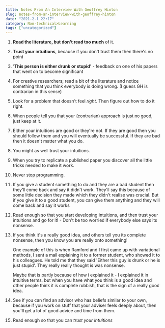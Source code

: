 ```yaml
---
title: Notes From An Interview With Geoffrey Hinton
slug: notes-from-an-interview-with-geoffrey-hinton
date: "2021-2-1 22:17"
category: Non-technical>Learning
tags: ["uncategorized"]
---
```


1.  **Read the literature, but don't read too much** of it.

2.  **Trust your intuitions**, because if you don't trust them then there's no point

3.  '**This person is either drunk or stupid**' - feedback on one of his papers that went on to become significant

4.  For creative researchers; read a bit of the literature and notice something that you think everybody is doing wrong. (I guess GH is contrarian in this sense)

5.  Look for a problem that doesn't feel _right_. Then figure out how to do it right.

6.  When people tell you that your (contrarian) approach is just no good, just keep at it.

7.  Either your intuitions are good or they're not. If they are good then you should follow them and you will eventually be successful. If they are bad then it doesn't matter what you do.

8.  You might as well trust your intuitions.

9.  When you try to replicate a published paper you discover all the little tricks needed to make it work.

10. Never stop programming.

11. If you give a student something to do and they are a bad student then they'll come back and say it didn't work. They'll say this because of some little decision they made which they didn't realise was crucial. But if you give it to a good student, you can give them anything and they will come back and say it works

12. Read enough so that you start developing intuitions, and then trust your intuitions and go for it! - Don't be too worried if everybody else says its nonsense.

13. If you think it's a really good idea, and others tell you its complete nonsense, then you know you are really onto something!

    One example of this is when Ramford and I first came up with variational methods, I sent a mail explaining it to a former student, who showed it to his colleagues. He told me that they said 'Either this guy is drunk or he is just stupid'. They really really thought is was nonsense.

    Maybe that is partly because of how i explained it - I explained it in intuitive terms, but when you have what you think is a good idea and other people think it is complete rubbish, that is the sign of a really good idea.

14. See if you can find an advisor who has beliefs similar to your own, because if you work on stuff that your adviser feels deeply about, then you'll get a lot of good advice and time from them.

15. Read enough so that you can _trust your intuitions_
